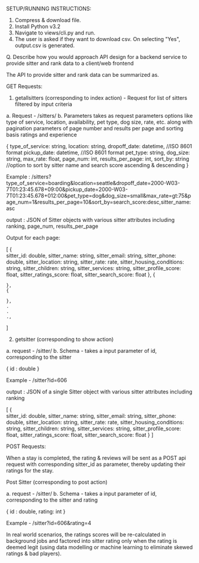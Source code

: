 SETUP/RUNNING INSTRUCTIONS:
 
1. Compress & download file.
2. Install Python v3.2
3. Navigate to views/cli.py and run. 
4. The user is asked if they want to download csv. On selecting "Yes", output.csv is generated. 
 
Q. Describe how you would approach API design for a backend service to provide sitter and rank data to a client/web frontend
 
The API to provide sitter and rank data can be summarized as. 
 
GET Requests:
 
1. getallsitters (corresponding to index action) - Request for list of sitters filtered by input criteria 
 
a. Request - /sitters/
b. Parameters
takes as request parameters options like type of service, location, availability, pet type, dog size, rate, etc. along with pagination parameters of page number and results per page and sorting basis ratings and experience
 
{
    type_of_service: string,
    location: string,
    dropoff_date: datetime, //ISO 8601 format
    pickup_date: datetime,  //ISO 8601 format
    pet_type: string,
    dog_size: string,
    max_rate: float,
    page_num: int,
    results_per_page: int,
    sort_by: string        //option to sort by sitter name and search score ascending & descending
}
 
Example : /sitters?type_of_service=boarding&location=seattle&dropoff_date=2000-W03-7T01:23:45.678+09:00&pickup_date=2000-W03-7T01:23:45.678+012:00&pet_type=dog&dog_size=small&max_rate=gt:75&page_num=1&results_per_page=10&sort_by=search_score:desc,sitter_name:asc
 
output : JSON of Sitter objects with various sitter attributes including ranking, page_num, results_per_page
 
Output for each page:
 
[
    {   
        sitter_id: double,
        sitter_name: string,
        sitter_email: string,
        sitter_phone: double,
        sitter_location: string,
        sitter_rate: rate,
        sitter_housing_conditions: string,
        sitter_children: string,
        sitter_services: string,
        sitter_profile_score: float,
        sitter_ratings_score: float,
        sitter_search_score: float
    },
    {
 
    },
    {
 
    },
    .
    .
    .,
 
]
 
2. getsitter (corresponding to show action)
 
a. request - /sitter/
b. Schema - takes a input parameter of id, corresponding to the sitter
 
{
    id : double
}
 
Example - /sitter?id=606
 
output : JSON of a single Sitter object with various sitter attributes including ranking
 
[
    {   
        sitter_id: double,
        sitter_name: string,
        sitter_email: string,
        sitter_phone: double,
        sitter_location: string,
        sitter_rate: rate,
        sitter_housing_conditions: string,
        sitter_children: string,
        sitter_services: string,
        sitter_profile_score: float,
        sitter_ratings_score: float,
        sitter_search_score: float
    }
]
 
POST Requests:
 
When a stay is completed, the rating & reviews will be sent as a POST api request with corresponding sitter_id as parameter, thereby updating their ratings for the stay.
 
Post Sitter (corresponding to post action)
 
a. request - /sitter/
b. Schema - takes a input parameter of id, corresponding to the sitter and rating
 
{
    id : double,
    rating: int
}
 
Example - /sitter?id=606&rating=4
 
In real world scenarios, the ratings scores will be re-calculated in background jobs and factored into sitter rating only when the rating is deemed legit (using data modelling or machine learning to eliminate skewed ratings & bad players).
 
 
 

